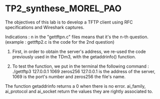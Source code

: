 # TP2_synthese_MOREL_PAO

The objectives of this lab is to develop a TFTP client using RFC specifications and Wireshark captures.

Indications : n in the "gettftpn.c" files means that it's the n-th question.
(example : gettftp2.c is the code for the 2nd question)

1) First, in order to obtain the server's address, we re-used the code previously used in the TDm3, with the getaddrinfo() function.

2)  To test the function, we put in the terminal the following command : ./gettftp3 127.0.0.1 1069 zeros256
127.0.0.1 is the address of the server, 1069 is the port's number and zeros256 the file's name.

The function getaddrinfo returns a 0 when there is no error. ai_family, ai_protocol and ai_socket return the values they are rightly associated to.

